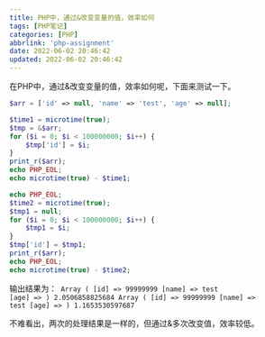 ```yaml
---
title: PHP中，通过&改变变量的值，效率如何
tags: [PHP笔记]
categories: [PHP]
abbrlink: 'php-assignment'
date: 2022-06-02 20:46:42
updated: 2022-06-02 20:46:42
---
```



在PHP中，通过&改变变量的值，效率如何呢，下面来测试一下。

```php
$arr = ['id' => null, 'name' => 'test', 'age' => null];

$time1 = microtime(true);
$tmp = &$arr;
for ($i = 0; $i < 100000000; $i++) {
    $tmp['id'] = $i;
}
print_r($arr); 
echo PHP_EOL;
echo microtime(true) - $time1;

echo PHP_EOL;
$time2 = microtime(true);
$tmp1 = null;
for ($i = 0; $i < 100000000; $i++) {
    $tmp1 = $i;
}
$tmp['id'] = $tmp1;
print_r($arr);
echo PHP_EOL;
echo microtime(true) - $time2;

```
输出结果为：<code>
Array ( [id] => 99999999 [name] => test [age] => )
2.0506858825684
Array ( [id] => 99999999 [name] => test [age] => )
1.1653530597687
</code>

不难看出，两次的处理结果是一样的，但通过&多次改变值，效率较低。